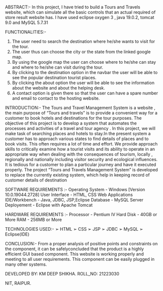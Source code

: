 ABSTRACT:-
In this project, I have tried to build a Tours and Travels website, which can simulate all the basic
controls that an actual required of store result website has.
I have used eclipse oxygen 3 , java 19.0.2, tomcat 9.0 and MySQL 5.7.31


FUNCTIONALITIES:-

1. The user need to search the destination where he/she wants to visit for the tour.
2. The user thus can choose the city or the state from the linked google map.
3. By using  the google map the user can choose where to he/she can stay and where to he/she can visit during the tour.
4. By clicking to the  destination option in the  navbar the user  will be able to see the popular destination tourist places.
5. By clicking  the about option the user will be able to see the information about the  website and about the helping desk.
6. A contact option is given there so that the user can have a spare number and email to contact to the hosting website.




INTRODUCTION:-
The Tours and Travel Management System is a website , the main purpose of “Tours and travels” is to provide a convenient way for a customer to book hotels and destinations for the tour purposes. The objective of this project is to develop a system that automates the processes and activities of a travel and  tour agency .
In this project, we will make  task of searching places and hotels to stay.In the present system a customer has to approach various states to find details of places and to book visits. This often requires a lot of time and effort. We provide approach skills to critically examine how a tourist visits and its ability to operate in an appropriate way when dealing with the consequences of tourism, locally , regionally and nationally including visitor security and ecological influences. It is tedious for a customer to plan a particular journey and have it executed properly. The project “Tours and Travels Management System” is developed to replace the currently existing system, which help in keeping record of customer details of destination 


SOFTWARE REQUIREMENTS :-
  Operating System - Windows [Version 10.0.19044.2728]
  User Interface - HTML, CSS
  Web Applications IDE/Workbench - Java, JDBC, JSP,Eclipse
  Database - MySQL
  Server Deployement - Eclipse with Apache Tomcat

HARDWARE REQUIREMENTS :-
 Processor - Pentium IV
 Hard Disk - 40GB or More
 RAM - 256MB or More

TECHNOLOGIES USED:-
➢ HTML
➢ CSS
➢ JSP
➢ JDBC
➢ MySQL
➢ Eclipse(IDE)

CONCLUSION:-
From a proper analysis of positive points and constraints on the component,
it can be safelyconcluded that the product is a highly efficient GUI based
component. This website is working properly and meeting to all user requirements.
This component can be easily plugged in many other systems.



DEVELOPED BY:  KM DEEP SHIKHA.
ROLL_NO: 21223030

NIT, RAIPUR.

